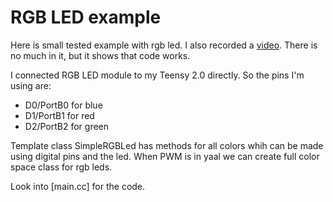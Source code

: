# RGB LED example

Here is small tested example with rgb led. I also recorded a [video](http://youtu.be/Wlprih0-diM). There is no much in it, but it shows that code works.

I connected RGB LED module to my Teensy 2.0 directly. So the pins I'm using are:

 - D0/PortB0 for blue
 - D1/PortB1 for red
 - D2/PortB2 for green

Template class SimpleRGBLed has methods for all colors whih can be made using digital pins and the led. When PWM is in yaal we can create full color space class for rgb leds.

Look into [main.cc] for the code.
